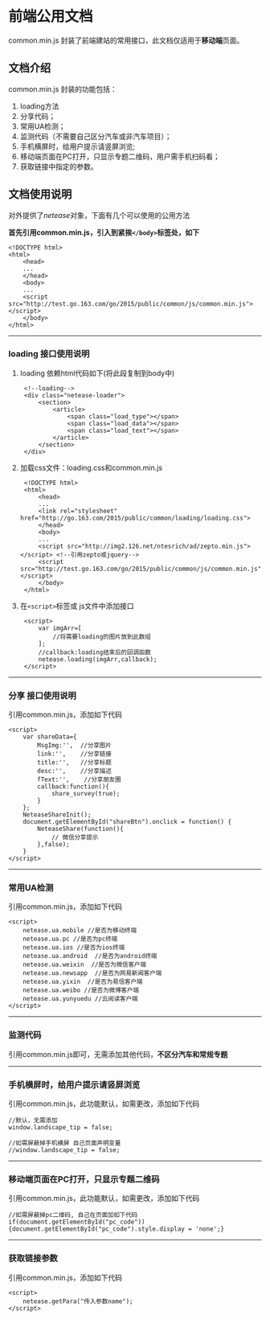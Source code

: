 # 前端公用文档 #
common.min.js 封装了前端建站的常用接口，此文档仅适用于**移动端**页面。

## 文档介绍 ##
common.min.js 封装的功能包括：

1. loading方法
2. 分享代码；
3. 常用UA检测；
3. 监测代码（不需要自己区分汽车或非汽车项目）；
4. 手机横屏时，给用户提示请竖屏浏览;
5. 移动端页面在PC打开，只显示专题二维码，用户需手机扫码看； 
7. 获取链接中指定的参数。

## 文档使用说明 ##
对外提供了*netease*对象，下面有几个可以使用的公用方法

**首先引用common.min.js，引入到紧挨`</body>`标签处，如下**

	<!DOCTYPE html>
    <html>
    	<head>
    	...
    	</head>
    	<body>
    	...
    	<script src="http://test.go.163.com/go/2015/public/common/js/common.min.js"></script>
    	</body>
    </html>

----------

### loading 接口使用说明 ###

1. loading 依赖html代码如下(将此段复制到body中)
	
		<!--loading-->
		<div class="netease-loader">
	    	<section>
	        	<article>
	            	<span class="load_type"></span>
	            	<span class="load_data"></span>
	            	<span class="load_text"></span>
	        	</article>
	    	</section>
		</div>
	
2. 加载css文件：loading.css和common.min.js

    	<!DOCTYPE html>
    	<html>
    		<head>
    		...
    		<link rel="stylesheet" href="http://go.163.com/2015/public/common/loading/loading.css">
    		</head>
    		<body>
    		...
    		<script src="http://img2.126.net/ntesrich/ad/zepto.min.js"></script> <!--引用zepto或jquery-->
			<script src="http://test.go.163.com/go/2015/public/common/js/common.min.js"></script>
    		</body>
    	</html>

3. 在`<script>`标签或 js文件中添加接口

    	<script>
			var imgArr=[
        		//将需要loading的图片放到此数组
    		];
			//callback:loading结束后的回调函数
    		netease.loading(imgArr,callback);
    	</script>


----------

### 分享 接口使用说明 ###
引用common.min.js，添加如下代码

	<script>
        var shareData={
            MsgImg:'',  //分享图片
            link:'',    //分享链接
            title:'',   //分享标题
            desc:'',    //分享描述
            fText:'',    //分享朋友圈
            callback:function(){
                share_survey(true);
            }
        };
        NeteaseShareInit();
      	document.getElementById("shareBtn").onclick = function() {
            NeteaseShare(function(){
            	// 微信分享提示
            },false);
        }
    </script>


----------


### 常用UA检测 ###
引用common.min.js，添加如下代码

	<script>
    	netease.ua.mobile //是否为移动终端
    	netease.ua.pc //是否为pc终端
    	netease.ua.ios //是否为ios终端
    	netease.ua.android  //是否为android终端
    	netease.ua.weixin  //是否为微信客户端
    	netease.ua.newsapp  //是否为网易新闻客户端
    	netease.ua.yixin  //是否为易信客户端
    	netease.ua.weibo //是否为微博客户端
    	netease.ua.yunyuedu //云阅读客户端
	</script>

----------

### 监测代码 ###
引用common.min.js即可，无需添加其他代码，**不区分汽车和常规专题**

----------

### 手机横屏时，给用户提示请竖屏浏览 ###
引用common.min.js，此功能默认，如需更改，添加如下代码
	
	//默认，无需添加
    window.landscape_tip = false;

    //如需屏蔽掉手机横屏 自己页面声明变量
    //window.landscape_tip = false;

----------

### 移动端页面在PC打开，只显示专题二维码 ###
引用common.min.js，此功能默认，如需更改，添加如下代码

    //如需屏蔽掉pc二维码, 自己在页面加如下代码
    if(document.getElementById("pc_code")){document.getElementById("pc_code").style.display = 'none';}

----------

### 获取链接参数 ###
引用common.min.js，添加如下代码

    <script>
    	netease.getPara("传入参数name");
    </script>